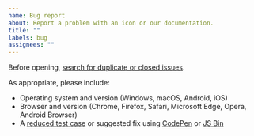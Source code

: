 ```yaml
---
name: Bug report
about: Report a problem with an icon or our documentation.
title: ""
labels: bug
assignees: ""
---
```


Before opening, [search for duplicate or closed issues](https://github.com/twbs/icons/issues?utf8=%E2%9C%93&q=is%3Aissue).

As appropriate, please include:

- Operating system and version (Windows, macOS, Android, iOS)
- Browser and version (Chrome, Firefox, Safari, Microsoft Edge, Opera, Android Browser)
- A [reduced test case](https://css-tricks.com/reduced-test-cases/) or suggested fix using [CodePen](https://codepen.io/) or [JS Bin](https://jsbin.com/)
